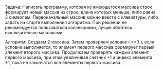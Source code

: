 Задача: Написать программу, которая из имеющегося массива строк формирует новый массив из строк, длина которых меньше, либо равна 3 символам. Первоначальный массив можно ввести с клавиатуры, либо задать на старте выполнения алгоритма. При решении не рекомендуется пользоваться коллекциями, лучше обойтись исключительно массивами.

Алгоритм: Создаем 2 массива. Затем проверяем условие ( <=3 ), если условие выполняется, то элемент первого массива формирует первый элемент второго массива.  Продолжаем проверять каждый элемент первого массива, при этом увеличивая счетчик +1 и индекс элемента +1, пока не закончатся все элементы первого массива.